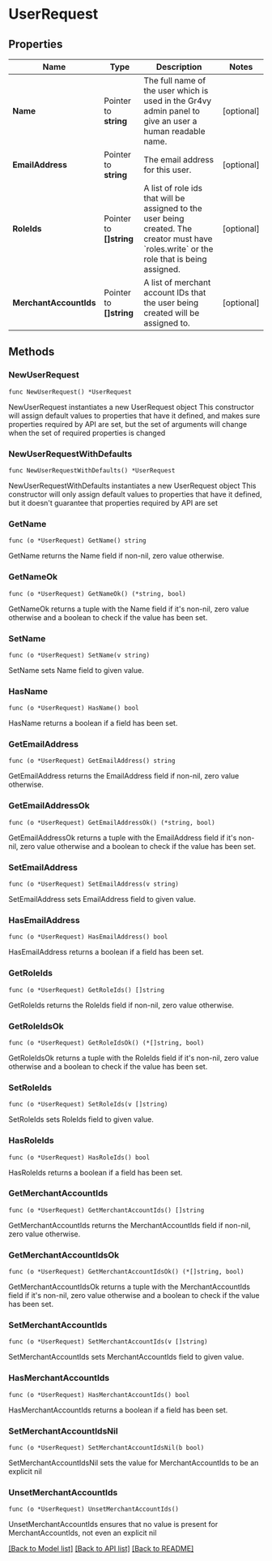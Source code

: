 # UserRequest

## Properties

Name | Type | Description | Notes
------------ | ------------- | ------------- | -------------
**Name** | Pointer to **string** | The full name of the user which is used in the Gr4vy admin panel to give an user a human readable name. | [optional] 
**EmailAddress** | Pointer to **string** | The email address for this user. | [optional] 
**RoleIds** | Pointer to **[]string** | A list of role ids that will be assigned to the user being created. The creator must have &#x60;roles.write&#x60; or the role that is being assigned. | [optional] 
**MerchantAccountIds** | Pointer to **[]string** | A list of merchant account IDs that the user being created will be assigned to. | [optional] 

## Methods

### NewUserRequest

`func NewUserRequest() *UserRequest`

NewUserRequest instantiates a new UserRequest object
This constructor will assign default values to properties that have it defined,
and makes sure properties required by API are set, but the set of arguments
will change when the set of required properties is changed

### NewUserRequestWithDefaults

`func NewUserRequestWithDefaults() *UserRequest`

NewUserRequestWithDefaults instantiates a new UserRequest object
This constructor will only assign default values to properties that have it defined,
but it doesn't guarantee that properties required by API are set

### GetName

`func (o *UserRequest) GetName() string`

GetName returns the Name field if non-nil, zero value otherwise.

### GetNameOk

`func (o *UserRequest) GetNameOk() (*string, bool)`

GetNameOk returns a tuple with the Name field if it's non-nil, zero value otherwise
and a boolean to check if the value has been set.

### SetName

`func (o *UserRequest) SetName(v string)`

SetName sets Name field to given value.

### HasName

`func (o *UserRequest) HasName() bool`

HasName returns a boolean if a field has been set.

### GetEmailAddress

`func (o *UserRequest) GetEmailAddress() string`

GetEmailAddress returns the EmailAddress field if non-nil, zero value otherwise.

### GetEmailAddressOk

`func (o *UserRequest) GetEmailAddressOk() (*string, bool)`

GetEmailAddressOk returns a tuple with the EmailAddress field if it's non-nil, zero value otherwise
and a boolean to check if the value has been set.

### SetEmailAddress

`func (o *UserRequest) SetEmailAddress(v string)`

SetEmailAddress sets EmailAddress field to given value.

### HasEmailAddress

`func (o *UserRequest) HasEmailAddress() bool`

HasEmailAddress returns a boolean if a field has been set.

### GetRoleIds

`func (o *UserRequest) GetRoleIds() []string`

GetRoleIds returns the RoleIds field if non-nil, zero value otherwise.

### GetRoleIdsOk

`func (o *UserRequest) GetRoleIdsOk() (*[]string, bool)`

GetRoleIdsOk returns a tuple with the RoleIds field if it's non-nil, zero value otherwise
and a boolean to check if the value has been set.

### SetRoleIds

`func (o *UserRequest) SetRoleIds(v []string)`

SetRoleIds sets RoleIds field to given value.

### HasRoleIds

`func (o *UserRequest) HasRoleIds() bool`

HasRoleIds returns a boolean if a field has been set.

### GetMerchantAccountIds

`func (o *UserRequest) GetMerchantAccountIds() []string`

GetMerchantAccountIds returns the MerchantAccountIds field if non-nil, zero value otherwise.

### GetMerchantAccountIdsOk

`func (o *UserRequest) GetMerchantAccountIdsOk() (*[]string, bool)`

GetMerchantAccountIdsOk returns a tuple with the MerchantAccountIds field if it's non-nil, zero value otherwise
and a boolean to check if the value has been set.

### SetMerchantAccountIds

`func (o *UserRequest) SetMerchantAccountIds(v []string)`

SetMerchantAccountIds sets MerchantAccountIds field to given value.

### HasMerchantAccountIds

`func (o *UserRequest) HasMerchantAccountIds() bool`

HasMerchantAccountIds returns a boolean if a field has been set.

### SetMerchantAccountIdsNil

`func (o *UserRequest) SetMerchantAccountIdsNil(b bool)`

 SetMerchantAccountIdsNil sets the value for MerchantAccountIds to be an explicit nil

### UnsetMerchantAccountIds
`func (o *UserRequest) UnsetMerchantAccountIds()`

UnsetMerchantAccountIds ensures that no value is present for MerchantAccountIds, not even an explicit nil

[[Back to Model list]](../README.md#documentation-for-models) [[Back to API list]](../README.md#documentation-for-api-endpoints) [[Back to README]](../README.md)


